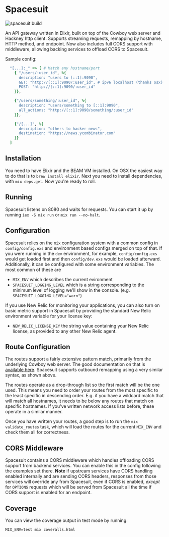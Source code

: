 Spacesuit
=========

![spacesuit build](https://travis-ci.org/Nitro/spacesuit.svg?branch=master)

An API gateway written in Elixir, built on top of the Cowboy web server and
Hackney http client. Supports streaming requests, remapping by hostname, HTTP
method, and endpoint. Now also includes full CORS support with middleware,
allowing backing services to offload CORS to Spacesuit.

Sample config:
```ruby
  "[...]:_" => [ # Match any hostname/port
    { "/users/:user_id", %{
      description: "users to [::1]:9090",
      GET: "http://[::1]:9090/:user_id", # ipv6 localhost (thanks osx)
      POST: "http://[::1]:9090/:user_id"
    }},

    {"/users/something/:user_id", %{
      description: "users/something to [::1]:9090",
      all_actions: "http://[::1]:9090/something/:user_id"
    }},

    {"/[...]", %{
      description: "others to hacker news",
      destination: "https://news.ycombinator.com"
    }}
  ]
```

Installation
------------

You need to have Elixir and the BEAM VM installed. On OSX the easiest way to do
that is to `brew install elixir`. Next you need to install dependencies, with
`mix deps.get`. Now you're ready to roll.

Running
-------

Spacesuit listens on 8080 and waits for requests. You can start it up by running
`iex -S mix run` or `mix run --no-halt`.

Configuration
-------------

Spacesuit relies on the `mix` configuration system with a common config in
`config/config.exs` and environment based configs merged on top of that. If you
were running in the `dev` environment, for example, `config/config.exs` would
get loaded first and then `config/dev.exs` would be loaded afterward.
Additionally, it can be configured with some environment variables. The most
common of these are

* `MIX_ENV` which describes the current evironment
* `SPACESUIT_LOGGING_LEVEL` which is a string corresponding to the minimum level of
  logging we'll show in the console. (e.g. `SPACESUIT_LOGGING_LEVEL="warn"`)

If you use New Relic for monitoring your applications, you can also turn on basic
metric support in Spacesuit by providing the standard New Relic environment variable
for your license key:

* `NEW_RELIC_LICENSE_KEY` the string value containing your New Relic license, as
  provided to any other New Relic agent.

Route Configuration
-------------------

The routes support a fairly extensive pattern match, primarily from the
underlying Cowboy web server. The good documentation on that is [available
here](https://ninenines.eu/docs/en/cowboy/1.0/guide/routing/). Spacesuit supports
outbound remapping using a very similar syntax, as shown above.

The routes operate as a drop-through list so the first match will be the one
used. This means you need to order your routes from the most specific to the
least specific in descending order. E.g. if you have a wildcard match that will
match all hostnames, it needs to be below any routes that match on specific
hostnames. If you've written network access lists before, these operate in a
similar manner.

Once you have written your routes, a good step is to run the `mix validate_routes`
task, which will load the routes for the current `MIX_ENV` and check them all
for correctness.

CORS Middleware
---------------

Spacesuit contains a CORS middleware which handles offloading CORS support from
backend services. You can enable this in the config following the examples set
there. **Note** if upstream services have CORS handling enabled internally and
are sending CORS headers, responses from those services will override any from
Spacesuit, even if CORS is enabled, *except* for `OPTIONS` requests which will
be served from Spacesuit all the time if CORS support is enabled for an endpoint.

Coverage
--------

You can view the coverage output in test mode by running:
```
MIX_ENV=test mix coveralls.html
```
